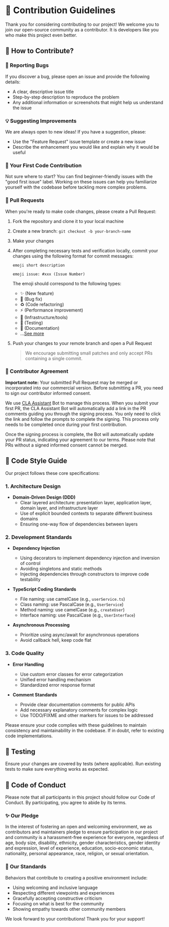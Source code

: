 # 🌟 Contribution Guidelines

Thank you for considering contributing to our project! We welcome you to join our open-source community as a contributor. It is developers like you who make this project even better.

## 🤔 How to Contribute?

### 🐞 Reporting Bugs

If you discover a bug, please open an issue and provide the following details:

- A clear, descriptive issue title
- Step-by-step description to reproduce the problem
- Any additional information or screenshots that might help us understand the issue

### 💡 Suggesting Improvements

We are always open to new ideas! If you have a suggestion, please:

- Use the "Feature Request" issue template or create a new issue
- Describe the enhancement you would like and explain why it would be useful

### 🔰 Your First Code Contribution

Not sure where to start? You can find beginner-friendly issues with the "good first issue" label. Working on these issues can help you familiarize yourself with the codebase before tackling more complex problems.

### 🔄 Pull Requests

When you're ready to make code changes, please create a Pull Request:

1. Fork the repository and clone it to your local machine
2. Create a new branch: `git checkout -b your-branch-name`
3. Make your changes
4. After completing necessary tests and verification locally, commit your changes using the following format for commit messages:

   ```
   emoji short description

   emoji issue: #xxx (Issue Number)
   ```

   The emoji should correspond to the following types:

   - ✨ (New feature)
   - 🐛 (Bug fix)
   - ♻️ (Code refactoring)
   - ⚡ (Performance improvement)
   - 🔧 (Infrastructure/tools)
   - 🧪 (Testing)
   - 📝 (Documentation)
   - ...[See more](https://gist.github.com/parmentf/035de27d6ed1dce0b36a)

5. Push your changes to your remote branch and open a Pull Request
   > We encourage submitting small patches and only accept PRs containing a single commit.

### 📜 Contributor Agreement

**Important note:** Your submitted Pull Request may be merged or incorporated into our commercial version. Before submitting a PR, you need to sign our contributor informed consent.

We use [CLA Assistant](https://github.com/cla-assistant/cla-assistant) Bot to manage this process. When you submit your first PR, the CLA Assistant Bot will automatically add a link in the PR comments guiding you through the signing process. You only need to click the link and follow the prompts to complete the signing. This process only needs to be completed once during your first contribution.

Once the signing process is complete, the Bot will automatically update your PR status, indicating your agreement to our terms. Please note that PRs without a signed informed consent cannot be merged.

## 🎨 Code Style Guide

Our project follows these core specifications:

### 1. Architecture Design

- **Domain-Driven Design (DDD)**
  - Clear layered architecture: presentation layer, application layer, domain layer, and infrastructure layer
  - Use of explicit bounded contexts to separate different business domains
  - Ensuring one-way flow of dependencies between layers

### 2. Development Standards

- **Dependency Injection**

  - Using decorators to implement dependency injection and inversion of control
  - Avoiding singletons and static methods
  - Injecting dependencies through constructors to improve code testability

- **TypeScript Coding Standards**

  - File naming: use camelCase (e.g., `userService.ts`)
  - Class naming: use PascalCase (e.g., `UserService`)
  - Method naming: use camelCase (e.g., `createUser`)
  - Interface naming: use PascalCase (e.g., `UserInterface`)

- **Asynchronous Processing**
  - Prioritize using async/await for asynchronous operations
  - Avoid callback hell, keep code flat

### 3. Code Quality

- **Error Handling**

  - Use custom error classes for error categorization
  - Unified error handling mechanism
  - Standardized error response format

- **Comment Standards**

  - Provide clear documentation comments for public APIs
  - Add necessary explanatory comments for complex logic
  - Use TODO/FIXME and other markers for issues to be addressed

Please ensure your code complies with these guidelines to maintain consistency and maintainability in the codebase. If in doubt, refer to existing code implementations.

## 🧪 Testing

Ensure your changes are covered by tests (where applicable). Run existing tests to make sure everything works as expected.

## 🤝 Code of Conduct

Please note that all participants in this project should follow our Code of Conduct. By participating, you agree to abide by its terms.

### ✨ Our Pledge

In the interest of fostering an open and welcoming environment, we as contributors and maintainers pledge to ensure participation in our project and community is a harassment-free experience for everyone, regardless of age, body size, disability, ethnicity, gender characteristics, gender identity and expression, level of experience, education, socio-economic status, nationality, personal appearance, race, religion, or sexual orientation.

### 📏 Our Standards

Behaviors that contribute to creating a positive environment include:

- Using welcoming and inclusive language
- Respecting different viewpoints and experiences
- Gracefully accepting constructive criticism
- Focusing on what is best for the community
- Showing empathy towards other community members

We look forward to your contributions! Thank you for your support!
